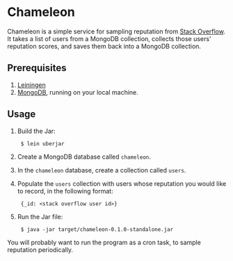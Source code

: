 # Chameleon

Chameleon is a simple service for sampling reputation from
[Stack Overflow](http://stackoverflow.com). It takes a list of users
from a MongoDB collection, collects those users' reputation scores,
and saves them back into a MongoDB collection.

## Prerequisites

1. [Leiningen](http://leiningen.org)
2. [MongoDB](http://www.mongodb.org), running on your local machine.

## Usage

1. Build the Jar:

        $ lein uberjar

2. Create a MongoDB database called `chameleon`.

3. In the `chameleon` database, create a collection called `users`.

4. Populate the `users` collection with users whose reputation you would
   like to record, in the following format:

        {_id: <stack overflow user id>}

5. Run the Jar file:

        $ java -jar target/chameleon-0.1.0-standalone.jar

You will probably want to run the program as a cron task, to sample
reputation periodically.
